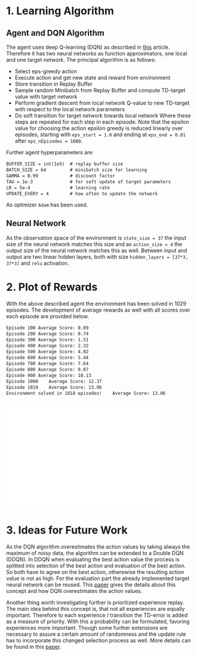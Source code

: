 # 1. Learning Algorithm

## Agent and DQN Algorithm
The agent uses deep Q-learning (DQN) as described in [this](http://files.davidqiu.com//research/nature14236.pdf) article. Therefore it has two neural networks as function approximators, one local and one target network. The principal algorithm is as follows:
* Select eps-greedy action
* Execute action and get new state and reward from environment
* Store transition in Replay Buffer
* Sample random Minibatch from Replay Buffer and compute TD-target value with target network
* Perform gradient descent from local network Q-value to new TD-target with respect to the local network parameters
* Do soft transition for target network towards local network
Where these steps are repeated for each step in each episode. Note that the epsilon value for choosing the action epsilon greedy is reduced linearly over episodes, starting with `eps_start = 1.0` and ending at `eps_end = 0.01` after `eps_nEpisodes = 1000`. 

Further agent hyperparameters are:

	BUFFER_SIZE = int(1e5)  # replay buffer size
	BATCH_SIZE = 64         # minibatch size for learning
	GAMMA = 0.99            # discount factor
	TAU = 1e-3              # for soft update of target parameters
	LR = 5e-4               # learning rate 
	UPDATE_EVERY = 4        # how often to update the network
	
As optimizer `Adam` has been used.

## Neural Network
As the observation space of the environment is `state_size = 37` the input size of the neural network matches this size and as `action_size = 4` the output size of the neural network matches this as well. Between input and output are two linear hidden layers, both with size `hidden_layers = [37*3, 37*3]` and `relu` activation. 

# 2. Plot of Rewards
With the above described agent the environment has been solved in 1029 episodes. The development of average rewards as well with all scores over each episode are provided below.

	Episode 100	Average Score: 0.09
	Episode 200	Average Score: 0.74
	Episode 300	Average Score: 1.51
	Episode 400	Average Score: 2.32
	Episode 500	Average Score: 4.02
	Episode 600	Average Score: 5.44
	Episode 700	Average Score: 7.64
	Episode 800	Average Score: 9.07
	Episode 900	Average Score: 10.13
	Episode 1000	Average Score: 12.37
	Episode 1018	Average Score: 13.06
	Environment solved in 1018 episodes!	Average Score: 13.06

![Score over Episodes for DQN agent](./data/score_over_episodes_report.png "Score over Episodes")

# 3. Ideas for Future Work
As the DQN algorithm overestimates the action values by taking always the maximum of noisy data, the algorithm can be extended to a Double DQN (DDQN). In DDQN when evaluating the best action value the process is splitted into selection of the best action and evaluation of the best action. So both have to agree on the best action, otherewise the resulting action value is not as high. For the evaluation part the already implemented target neural network can be reused. This [paper](https://arxiv.org/abs/1509.06461) gives the details about this concept and how DQN overestimates the action values.

Another thing worth investigating further is prioritized experience replay. The main idea behind this concept is, that not all experiences are equally important. Therefore to each experience / transition the TD-error is added as a measure of priority. With this a probability can be formulated, favoring experiences more important. Though some further extensions are necessary to assure a certain amount of randomness and the update rule has to incorporate this changed selection process as well. More details can be found in this [paper](https://arxiv.org/abs/1511.05952).